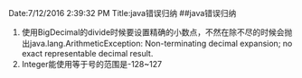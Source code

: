 Date:7/12/2016 2:39:32 PM 
Title:java错误归纳
##java错误归纳
1. 使用BigDecimal的divide时候要设置精确的小数点，不然在除不尽的时候会抛出java.lang.ArithmeticException: Non-terminating decimal expansion; no exact representable decimal result. 
2. Integer能使用等于号的范围是-128~127